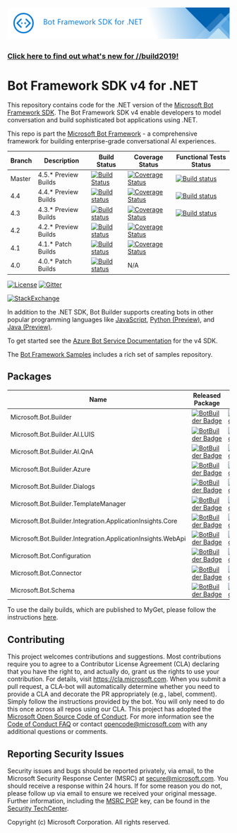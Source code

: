 
# ![Bot Framework for dotnet](./doc/media/BotFrameworkDotnet_header.png)

### [Click here to find out what's new for //build2019!](https://github.com/Microsoft/botframework/blob/master/whats-new.md#whats-new)

# Bot Framework SDK v4 for .NET
This repository contains code for the .NET version of the [Microsoft Bot Framework SDK](https://github.com/Microsoft/botbuilder). The Bot Framework SDK v4 enable developers to model conversation and build sophisticated bot applications using .NET.

This repo is part the [Microsoft Bot Framework](https://github.com/Microsoft/botframework) - a comprehensive framework for building enterprise-grade conversational AI experiences.

 | Branch | Description        | Build Status | Coverage Status | Functional Tests Status |
 |----|---------------|--------------|-----------------|--|
 |Master | 4.5.* Preview Builds |[![Build Status](https://fuselabs.visualstudio.com/SDK_v4/_apis/build/status/DotNet/BotBuilder-DotNet-Signed-daily?branchName=master)](https://fuselabs.visualstudio.com/SDK_v4/_build/latest?definitionId=277&branchName=master) |[![Coverage Status](https://coveralls.io/repos/github/Microsoft/botbuilder-dotnet/badge.svg?branch=master)](https://coveralls.io/github/Microsoft/botbuilder-dotnet?branch=master) | [![Build status](https://fuselabs.visualstudio.com/SDK_v4/_apis/build/status/DotNet/BotBuilder-DotNet%20master%20Functional%20Tests?branchName=master)](https://fuselabs.visualstudio.com/SDK_v4/_build/latest?definitionId=484&branchName=master)
  |4.4 | 4.4.* Preview Builds |[![Build status](https://fuselabs.visualstudio.com/SDK_v4/_apis/build/status/Bot.Builder-DotNet?branchName=4.4)](https://fuselabs.visualstudio.com/SDK_v4/_build/latest?definitionId=215&branchName=4.4) |[![Coverage Status](https://coveralls.io/repos/github/Microsoft/botbuilder-dotnet/badge.svg?branch=4.4)](https://coveralls.io/github/Microsoft/botbuilder-dotnet?branch=4.4) | [![Build status](https://fuselabs.visualstudio.com/SDK_v4/_apis/build/status/DotNet/BotBuilder-DotNet%20master%20Functional%20Tests?branchName=4.4)](https://fuselabs.visualstudio.com/SDK_v4/_build/latest?definitionId=484&branchName=4.4)
   |4.3 | 4.3.* Preview Builds |[![Build status](https://fuselabs.visualstudio.com/SDK_v4/_apis/build/status/Bot.Builder-DotNet?branchName=4.3)](https://fuselabs.visualstudio.com/SDK_v4/_build/latest?definitionId=215&branchName=4.3) |[![Coverage Status](https://coveralls.io/repos/github/Microsoft/botbuilder-dotnet/badge.svg?branch=4.3)](https://coveralls.io/github/Microsoft/botbuilder-dotnet?branch=4.3) | [![Build status](https://fuselabs.visualstudio.com/SDK_v4/_apis/build/status/DotNet/BotBuilder-DotNet%20master%20Functional%20Tests?branchName=4.3)](https://fuselabs.visualstudio.com/SDK_v4/_build/latest?definitionId=484&branchName=4.3)
 |4.2 | 4.2.* Preview Builds |[![Build status](https://fuselabs.visualstudio.com/SDK_v4/_apis/build/status/Bot.Builder-DotNet?branchName=4.2)](https://fuselabs.visualstudio.com/SDK_v4/_build/latest?definitionId=215&branchName=4.2) |[![Coverage Status](https://coveralls.io/repos/github/Microsoft/botbuilder-dotnet/badge.svg?branch=4.2)](https://coveralls.io/github/Microsoft/botbuilder-dotnet?branch=4.2)
  |4.1 | 4.1.* Patch Builds |[![Build status](https://fuselabs.visualstudio.com/SDK_v4/_apis/build/status/Bot.Builder-DotNet%204.1%20CI-CD?branchName=4.1)](https://fuselabs.visualstudio.com/SDK_v4/_build/latest?definitionId=351&branchName=4.1) | [![Coverage Status](https://coveralls.io/repos/github/Microsoft/botbuilder-dotnet/badge.svg?branch=4.1)](https://coveralls.io/github/Microsoft/botbuilder-dotnet?branch=4.1)
 |4.0 | 4.0.* Patch Builds | [![Build status](https://fuselabs.visualstudio.com/SDK_v4/_apis/build/status/Bot.Builder-DotNet-4.0%20Branch?branchName=4.0)](https://fuselabs.visualstudio.com/SDK_v4/_build/latest?definitionId=341) | N/A |

[![License](https://img.shields.io/badge/license-MIT-blue.svg)](https://github.com/Microsoft/botbuilder-dotnet/blob/master/LICENSE)
[![Gitter](https://img.shields.io/gitter/room/Microsoft/BotBuilder.svg)](https://gitter.im/Microsoft/BotBuilder)

[![StackExchange](https://img.shields.io/stackexchange/stackoverflow/t/botframework.svg)](https://stackoverflow.com/questions/tagged/botframework)



In addition to the .NET SDK, Bot Builder supports creating bots in other popular programming languages like [JavaScript](https://github.com/Microsoft/botbuilder-js), [Python (Preview)](https://github.com/Microsoft/botbuilder-python), and [Java (Preview)](https://github.com/Microsoft/botbuilder-java).

To get started see the [Azure Bot Service Documentation](https://docs.microsoft.com/en-us/azure/bot-service/?view=azure-bot-service-4.0) for the v4 SDK.

The [Bot Framework Samples](https://github.com/microsoft/botbuilder-samples) includes a rich set of samples repository.


## Packages
| Name                                  | Released Package | Daily Build                                                                                                                                                                  |
|---------------------------------------|-------------------------------------------------------------------------------------------------------------------------------------------------------------------|--|
| Microsoft.Bot.Builder                 | [![BotBuilder Badge](https://buildstats.info/nuget/Microsoft.Bot.Builder?dWidth=70)](https://www.nuget.org/packages/Microsoft.Bot.Builder/)                                 | [![BotBuilder Badge](https://buildstats.info/myget/botbuilder/botbuilder-v4-dotnet-daily/Microsoft.Bot.Builder?includePreReleases=true&dWidth=50)](https://botbuilder.myget.org/feed/botbuilder-v4-dotnet-daily/package/nuget/Microsoft.Bot.Builder) |
| Microsoft.Bot.Builder.AI.LUIS         | [![BotBuilder Badge](https://buildstats.info/nuget/Microsoft.Bot.Builder.AI.LUIS?dWidth=70)](https://www.nuget.org/packages/Microsoft.Bot.Builder.AI.LUIS/)                 | [![BotBuilder Badge](https://buildstats.info/myget/botbuilder/botbuilder-v4-dotnet-daily/Microsoft.Bot.Builder.AI.LUIS?includePreReleases=true&dWidth=50)](https://botbuilder.myget.org/feed/botbuilder-v4-dotnet-daily/package/nuget/Microsoft.Bot.Builder.AI.LUIS) |
| Microsoft.Bot.Builder.AI.QnA          | [![BotBuilder Badge](https://buildstats.info/nuget/Microsoft.Bot.Builder.AI.QnA?dWidth=70)](https://www.nuget.org/packages/Microsoft.Bot.Builder.AI.Qna/)                   | [![BotBuilder Badge](https://buildstats.info/myget/botbuilder/botbuilder-v4-dotnet-daily/Microsoft.Bot.Builder.AI.QnA?includePreReleases=true&dWidth=50)](https://botbuilder.myget.org/feed/botbuilder-v4-dotnet-daily/package/nuget/Microsoft.Bot.Builder.AI.QnA) |
| Microsoft.Bot.Builder.Azure           | [![BotBuilder Badge](https://buildstats.info/nuget/Microsoft.Bot.Builder.Azure?dWidth=70)](https://www.nuget.org/packages/Microsoft.Bot.Builder.Azure/)                     | [![BotBuilder Badge](https://buildstats.info/myget/botbuilder/botbuilder-v4-dotnet-daily/Microsoft.Bot.Builder.Azure?includePreReleases=true&dWidth=50)](https://botbuilder.myget.org/feed/botbuilder-v4-dotnet-daily/package/nuget/Microsoft.Bot.Builder.Azure) |
| Microsoft.Bot.Builder.Dialogs         | [![BotBuilder Badge](https://buildstats.info/nuget/Microsoft.Bot.Builder.Dialogs?dWidth=70)](https://www.nuget.org/packages/Microsoft.Bot.Builder.Dialogs/)                 | [![BotBuilder Badge](https://buildstats.info/myget/botbuilder/botbuilder-v4-dotnet-daily/Microsoft.Bot.Builder.Dialogs?includePreReleases=true&dWidth=50)](https://botbuilder.myget.org/feed/botbuilder-v4-dotnet-daily/package/nuget/Microsoft.Bot.Builder.Dialogs) |
| Microsoft.Bot.Builder.TemplateManager | [![BotBuilder Badge](https://buildstats.info/nuget/Microsoft.Bot.Builder.TemplateManager?dWidth=70)](https://www.nuget.org/packages/Microsoft.Bot.Builder.TemplateManager/) | [![BotBuilder Badge](https://buildstats.info/myget/botbuilder/botbuilder-v4-dotnet-daily/Microsoft.Bot.Builder.TemplateManager?includePreReleases=true&dWidth=50)](https://botbuilder.myget.org/feed/botbuilder-v4-dotnet-daily/package/nuget/Microsoft.Bot.Builder.TemplateManager) |
| Microsoft.Bot.Builder.Integration.ApplicationInsights.Core | [![BotBuilder Badge](https://buildstats.info/nuget/Microsoft.Bot.Builder.Integration.ApplicationInsights.Core?dWidth=70)](https://www.nuget.org/packages/Microsoft.Bot.Builder.Integration.ApplicationInsights.Core/) | [![BotBuilder Badge](https://buildstats.info/myget/botbuilder/botbuilder-v4-dotnet-daily/Microsoft.Bot.Builder.Integration.ApplicationInsights.Core?includePreReleases=true&dWidth=50)](https://botbuilder.myget.org/feed/botbuilder-v4-dotnet-daily/package/nuget/Microsoft.Bot.Builder.Integration.ApplicationInsights.Core) |
| Microsoft.Bot.Builder.Integration.ApplicationInsights.WebApi | [![BotBuilder Badge](https://buildstats.info/nuget/Microsoft.Bot.Builder.Integration.ApplicationInsights.WebApi?dWidth=70)](https://www.nuget.org/packages/Microsoft.Bot.Builder.Integration.ApplicationInsights.WebApi/) | [![BotBuilder Badge](https://buildstats.info/myget/botbuilder/botbuilder-v4-dotnet-daily/Microsoft.Bot.Builder.Integration.ApplicationInsights.WebApi?includePreReleases=true&dWidth=50)](https://botbuilder.myget.org/feed/botbuilder-v4-dotnet-daily/package/nuget/Microsoft.Bot.Builder.Integration.ApplicationInsights.WebApi) |
| Microsoft.Bot.Configuration           | [![BotBuilder Badge](https://buildstats.info/nuget/Microsoft.Bot.Configuration?dWidth=70)](https://www.nuget.org/packages/Microsoft.Bot.Configuration/)                     | [![BotBuilder Badge](https://buildstats.info/myget/botbuilder/botbuilder-v4-dotnet-daily/Microsoft.Bot.Configuration?includePreReleases=true&dWidth=50)](https://botbuilder.myget.org/feed/botbuilder-v4-dotnet-daily/package/nuget/Microsoft.Bot.Configuration) |
| Microsoft.Bot.Connector               | [![BotBuilder Badge](https://buildstats.info/nuget/Microsoft.Bot.Connector?dWidth=70)](https://www.nuget.org/packages/Microsoft.Bot.Connector/)                             | [![BotBuilder Badge](https://buildstats.info/myget/botbuilder/botbuilder-v4-dotnet-daily/Microsoft.Bot.Connector?includePreReleases=true&dWidth=50)](https://botbuilder.myget.org/feed/botbuilder-v4-dotnet-daily/package/nuget/Microsoft.Bot.Connector) |
| Microsoft.Bot.Schema                  | [![BotBuilder Badge](https://buildstats.info/nuget/Microsoft.Bot.Schema?dWidth=70)](https://www.nuget.org/packages/Microsoft.Bot.Schema/)                                   | [![BotBuilder Badge](https://buildstats.info/myget/botbuilder/botbuilder-v4-dotnet-daily/Microsoft.Bot.Schema?includePreReleases=true&dWidth=50)](https://botbuilder.myget.org/feed/botbuilder-v4-dotnet-daily/package/nuget/Microsoft.Bot.Schema) |

To use the daily builds, which are published to MyGet, please follow the instructions [here](UsingMyGet.md).


## Contributing
This project welcomes contributions and suggestions. Most contributions require you to agree to a
Contributor License Agreement (CLA) declaring that you have the right to, and actually do, grant us
the rights to use your contribution. For details, visit https://cla.microsoft.com.
When you submit a pull request, a CLA-bot will automatically determine whether you need to provide
a CLA and decorate the PR appropriately (e.g., label, comment). Simply follow the instructions
provided by the bot. You will only need to do this once across all repos using our CLA.
This project has adopted the [Microsoft Open Source Code of Conduct](https://opensource.microsoft.com/codeofconduct/).
For more information see the [Code of Conduct FAQ](https://opensource.microsoft.com/codeofconduct/faq/) or
contact [opencode@microsoft.com](mailto:opencode@microsoft.com) with any additional questions or comments.

## Reporting Security Issues
Security issues and bugs should be reported privately, via email, to the Microsoft Security Response Center (MSRC) at [secure@microsoft.com](mailto:secure@microsoft.com). You should receive a response within 24 hours. If for some reason you do not, please follow up via email to ensure we received your original message. Further information, including the [MSRC PGP](https://technet.microsoft.com/en-us/security/dn606155) key, can be found in the [Security TechCenter](https://technet.microsoft.com/en-us/security/default).

Copyright (c) Microsoft Corporation. All rights reserved.

